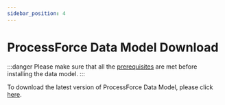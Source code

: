 ```yaml
---
sidebar_position: 4
---
```


# ProcessForce Data Model Download

:::danger
    Please make sure that all the [prerequisites](./prerequisites-installation.md) are met before installing the data model.
:::

To download the latest version of ProcessForce Data Model, please click [here](https://download.computec.one/software/processforce/model/CompuTec_ProcessForce_Data_Model_10.0.13.zip).
